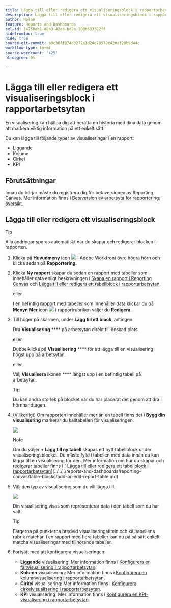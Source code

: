 ```yaml
---
title: Lägga till eller redigera ett visualiseringsblock i rapportarbetsytan
description: Lägga till eller redigera ett visualiseringsblock i rapportarbetsytan
author: Nolan
feature: Reports and Dashboards
exl-id: 14750eb1-d0a3-42ea-bd2e-100b633322ff
hidefromtoc: true
hide: true
source-git-commit: a9c36ff874d3272e1d2de70578c420af29b9d44c
workflow-type: tm+mt
source-wordcount: '425'
ht-degree: 0%

---
```



# Lägga till eller redigera ett visualiseringsblock i rapportarbetsytan

En visualisering kan hjälpa dig att berätta en historia med dina data genom att markera viktig information på ett enkelt sätt.

Du kan lägga till följande typer av visualiseringar i en rapport:

* Liggande
* Kolumn
* Cirkel
* KPI

## Förutsättningar

Innan du börjar måste du registrera dig för betaversionen av Reporting Canvas. Mer information finns i [Betaversion av arbetsyta för rapportering: översikt](/help/quicksilver/product-announcements/betas/canvas-dashboards-beta/reporting-canvas-beta-overview.md).

## Lägga till eller redigera ett visualiseringsblock

>[!TIP]
>
>Alla ändringar sparas automatiskt när du skapar och redigerar blocken i rapporten.

1. Klicka på **Huvudmeny** icon ![](assets/main-menu-icon.png) i Adobe Workfront övre högra hörn och klicka sedan på **Rapportering**.
1. Klicka **Ny rapport** skapar du sedan en rapport med tabeller som innehåller data enligt beskrivningen i [Skapa en rapport i Reporting Canvas](../../../reports-and-dashboards/reporting-canvas/manage-reports/build-report.md) och [Lägga till eller redigera ett tabellblock i rapportarbetsytan](../../../reports-and-dashboards/reporting-canvas/table-blocks/add-or-edit-report-table.md).

   eller

   I en befintlig rapport med tabeller som innehåller data klickar du på **Menyn Mer** icon ![](assets/more-icon.png) i rapportrubriken väljer du **Redigera**.

1. Till höger på skärmen, under **Lägg till ett block**, antingen:

   Dra **Visualisering** **** på arbetsytan direkt till önskad plats.

   eller

   Dubbelklicka på **Visualisering** **** för att lägga till en visualisering högst upp på arbetsytan.

   eller

   Välj **Visualisera** ikonen **** längst upp i en befintlig tabell på arbetsytan.

   >[!TIP]
   >
   >Du kan ändra storlek på blocket när du har placerat det genom att dra i hörnhandtagen.

1. (Villkorligt) Om rapporten innehåller mer än en tabell finns det i **Bygg din visualisering** markerar du källtabellen för visualiseringen.

   ![](assets/select-table-on-vis-350x155.png)

   >[!NOTE]
   >
   >Om du väljer **+ Lägg till ny tabell** skapas ett nytt tabellblock under visualiseringsblocket. Du måste fylla i tabellen med data innan du kan lägga till en visualisering för den. Mer information om hur du skapar och redigerar tabeller finns i [ [Lägga till eller redigera ett tabellblock i rapportarbetsytan](../../../reports-and-dashboards/reporting-canvas/table-blocks/add-or-edit-report-table.md)](../../../reports-and-dashboards/reporting-canvas/table-blocks/add-or-edit-report-table.md)

1. Välj den typ av visualisering som du vill lägga till.

   ![](assets/select-vis-type-350x205.png)

   Din visualisering visas som representerar data i den tabell som du har valt.

   >[!TIP]
   >
   >Färgerna på punkterna bredvid visualiseringstiteln och källtabellens rubrik matchar. I en rapport med flera tabeller kan du på så sätt enkelt matcha visualiseringar med tillhörande tabeller.

1. Fortsätt med att konfigurera visualiseringen:

   * **Liggande** visualisering: Mer information finns i [Konfigurera en fältvisualisering i rapportarbetsytan](../../../reports-and-dashboards/reporting-canvas/visualization-blocks/configure-bar-visualization.md#bar).
   * **Kolumn** visualisering: Mer information finns i [Konfigurera en kolumnvisualisering i rapportarbetsytan](../../../reports-and-dashboards/reporting-canvas/visualization-blocks/configure-column-visualization.md).
   * **Cirkel** visualisering: Mer information finns i [Konfigurera cirkelvisualisering i rapportarbetsytan](../../../reports-and-dashboards/reporting-canvas/visualization-blocks/configure-pie-visualization.md).
   * **KPI** visualisering: Mer information finns i [Konfigurera en KPI-visualisering i rapportarbetsytan](../../../reports-and-dashboards/reporting-canvas/visualization-blocks/configure-kpi-visualization.md).
